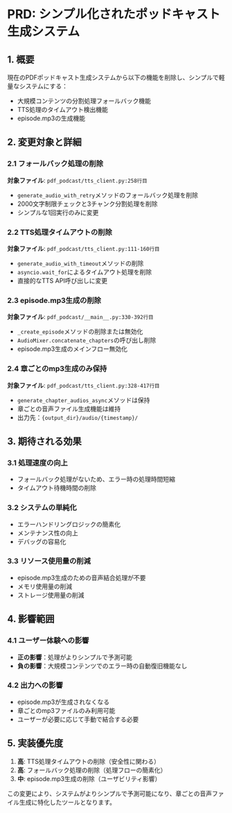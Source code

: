 # PRD: シンプル化されたポッドキャスト生成システム

## 1. 概要
現在のPDFポッドキャスト生成システムから以下の機能を削除し、シンプルで軽量なシステムにする：
- 大規模コンテンツの分割処理フォールバック機能
- TTS処理のタイムアウト検出機能
- episode.mp3の生成機能

## 2. 変更対象と詳細

### 2.1 フォールバック処理の削除
**対象ファイル**: `pdf_podcast/tts_client.py:258行目`
- `generate_audio_with_retry`メソッドのフォールバック処理を削除
- 2000文字制限チェックと3チャンク分割処理を削除
- シンプルな1回実行のみに変更

### 2.2 TTS処理タイムアウトの削除
**対象ファイル**: `pdf_podcast/tts_client.py:111-160行目`
- `generate_audio_with_timeout`メソッドの削除
- `asyncio.wait_for`によるタイムアウト処理を削除
- 直接的なTTS API呼び出しに変更

### 2.3 episode.mp3生成の削除
**対象ファイル**: `pdf_podcast/__main__.py:330-392行目`
- `_create_episode`メソッドの削除または無効化
- `AudioMixer.concatenate_chapters`の呼び出し削除
- episode.mp3生成のメインフロー無効化

### 2.4 章ごとのmp3生成のみ保持
**対象ファイル**: `pdf_podcast/tts_client.py:328-417行目`
- `generate_chapter_audios_async`メソッドは保持
- 章ごとの音声ファイル生成機能は維持
- 出力先：`{output_dir}/audio/{timestamp}/`

## 3. 期待される効果

### 3.1 処理速度の向上
- フォールバック処理がないため、エラー時の処理時間短縮
- タイムアウト待機時間の削除

### 3.2 システムの単純化
- エラーハンドリングロジックの簡素化
- メンテナンス性の向上
- デバッグの容易化

### 3.3 リソース使用量の削減
- episode.mp3生成のための音声結合処理が不要
- メモリ使用量の削減
- ストレージ使用量の削減

## 4. 影響範囲

### 4.1 ユーザー体験への影響
- **正の影響**：処理がよりシンプルで予測可能
- **負の影響**：大規模コンテンツでのエラー時の自動復旧機能なし

### 4.2 出力への影響
- episode.mp3が生成されなくなる
- 章ごとのmp3ファイルのみ利用可能
- ユーザーが必要に応じて手動で結合する必要

## 5. 実装優先度
1. **高**: TTS処理タイムアウトの削除（安全性に関わる）
2. **高**: フォールバック処理の削除（処理フローの簡素化）
3. **中**: episode.mp3生成の削除（ユーザビリティ影響）

この変更により、システムがよりシンプルで予測可能になり、章ごとの音声ファイル生成に特化したツールとなります。